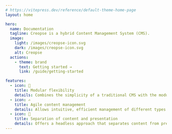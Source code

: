 ```yaml
---
# https://vitepress.dev/reference/default-theme-home-page
layout: home

hero:
  name: Documentation
  tagline: Creopse is a hybrid Content Management System (CMS).
  image:
    light: /images/creopse-icon.svg
    dark: /images/creopse-icon.svg
    alt: Creopse
  actions:
    - theme: brand
      text: Getting started →
      link: /guide/getting-started

features:
  - icon: 🧩
    title: Modular flexibility
    details: Combines the simplicity of a traditional CMS with the modularity of a headless CMS, offering the flexibility to customize and extend functionality according to specific project needs.
  - icon: ✍️
    title: Agile content management
    details: Allows intuitive, efficient management of different types of content, from writing to publishing, with user-friendly authoring and editing tools.
  - icon: 🧠
    title: Separation of content and presentation
    details: Offers a headless approach that separates content from presentation, allowing flexible customization of the user interface without compromising content management.
---
```

